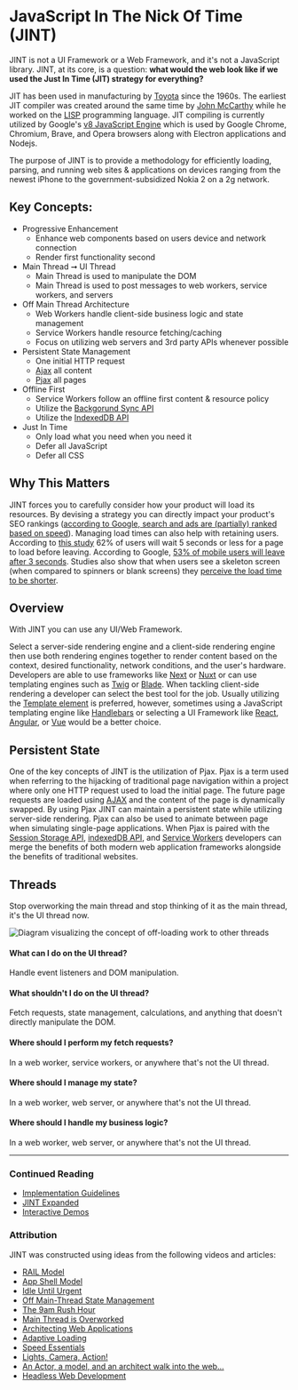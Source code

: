 # JavaScript In The Nick Of Time (JINT)

JINT is not a UI Framework or a Web Framework, and it's not a JavaScript library. JINT, at its core, is a question: **what would the web look like if we used the Just In Time (JIT) strategy for everything?**

JIT has been used in manufacturing by [Toyota](https://en.wikipedia.org/wiki/Just-in-time_manufacturing) since the 1960s. The earliest JIT compiler was created around the same time by [John McCarthy](https://en.wikipedia.org/wiki/Just-in-time_compilation) while he worked on the [LISP](https://en.wikipedia.org/wiki/Lisp_(programming_language)) programming language. JIT compiling is currently utilized by Google's [v8 JavaScript Engine](https://en.wikipedia.org/wiki/V8_(JavaScript_engine)) which is used by Google Chrome, Chromium, Brave, and Opera browsers along with Electron applications and Nodejs.

The purpose of JINT is to provide a methodology for efficiently loading, parsing, and running web sites & applications on devices ranging from the newest iPhone to the government-subsidized Nokia 2 on a 2g network.

## Key Concepts:

- Progressive Enhancement
  - Enhance web components based on users device and network connection
  - Render first functionality second
- Main Thread ➞ UI Thread
  - Main Thread is used to manipulate the DOM
  - Main Thread is used to post messages to web workers, service workers, and servers
- Off Main Thread Architecture
  - Web Workers handle client-side business logic and state management
  - Service Workers handle resource fetching/caching
  - Focus on utilizing web servers and 3rd party APIs whenever possible
- Persistent State Management
  - One initial HTTP request
  - [Ajax](https://developer.mozilla.org/en-US/docs/Web/Guide/AJAX) all content
  - [Pjax](https://pjax.herokuapp.com/) all pages
- Offline First
  - Service Workers follow an offline first content & resource policy
  - Utilize the [Backgorund Sync API](https://developers.google.com/web/updates/2015/12/background-sync)
  - Utilize the [IndexedDB API](https://developers.google.com/web/ilt/pwa/working-with-indexeddb)
- Just In Time
  - Only load what you need when you need it
  - Defer all JavaScript
  - Defer all CSS

## Why This Matters

JINT forces you to carefully consider how your product will load its resources. By devising a strategy you can directly impact your product's SEO rankings ([according to Google, search and ads are (partially) ranked based on speed](https://developers.google.com/web/updates/2018/07/search-ads-speed)). Managing load times can also help with retaining users. According to [this study]((https://www.imperva.com/blog/ecommerce-study/)) 62% of users will wait 5 seconds or less for a page to load before leaving. According to Google, [53% of mobile users will leave after 3 seconds](https://www.thinkwithgoogle.com/marketing-resources/data-measurement/mobile-page-speed-new-industry-benchmarks/). Studies also show that when users see a skeleton screen (when compared to spinners or blank screens) they [perceive the load time to be shorter](https://uxdesign.cc/what-you-should-know-about-skeleton-screens-a820c45a571a).

## Overview

With JINT you can use any UI/Web Framework.

Select a server-side rendering engine and a client-side rendering engine then use both rendering engines together to render content based on the context, desired functionality, network conditions, and the user's hardware. Developers are able to use frameworks like [Next](https://nextjs.org/) or [Nuxt](https://nuxtjs.org/) or can use templating engines such as [Twig](https://twig.symfony.com/) or [Blade](https://laravel.com/docs/5.8/blade). When tackling client-side rendering a developer can select the best tool for the job. Usually utilizing the [Template element](https://developer.mozilla.org/en-US/docs/Web/HTML/Element/template) is preferred, however, sometimes using a JavaScript templating engine like [Handlebars](https://handlebarsjs.com/) or selecting a UI Framework like [React](https://reactjs.org/), [Angular](https://angular.io/), or [Vue](https://vuejs.org/) would be a better choice.

## Persistent State

One of the key concepts of JINT is the utilization of Pjax. Pjax is a term used when referring to the hijacking of traditional page navigation within a project where only one HTTP request used to load the initial page. The future page requests are loaded using [AJAX](https://en.wikipedia.org/wiki/Ajax_(programming)) and the content of the page is dynamically swapped. By using Pjax JINT can maintain a persistent state while utilizing server-side rendering. Pjax can also be used to animate between page when simulating single-page applications. When Pjax is paired with the [Session Storage API](https://developer.mozilla.org/en-US/docs/Web/API/Window/sessionStorage), [indexedDB API](https://developer.mozilla.org/en-US/docs/Web/API/IndexedDB_API), and [Service Workers](https://developers.google.com/web/fundamentals/primers/service-workers) developers can merge the benefits of both modern web application frameworks alongside the benefits of traditional websites.

## Threads

Stop overworking the main thread and stop thinking of it as the main thread, it's the UI thread now.

![Diagram visualizing the concept of off-loading work to other threads](/images/sharing-the-workload.png)

#### What can I do on the UI thread?
Handle event listeners and DOM manipulation.

#### What shouldn't I do on the UI thread?
Fetch requests, state management, calculations, and anything that doesn't directly manipulate the DOM.

#### Where should I perform my fetch requests?
In a web worker, service workers, or anywhere that's not the UI thread.

#### Where should I manage my state?
In a web worker, web server, or anywhere that's not the UI thread.

#### Where should I handle my business logic?
In a web worker, web server, or anywhere that's not the UI thread.

---

### Continued Reading

- [Implementation Guidelines](https://jintmethod.dev/implementation-guidelines)
- [JINT Expanded](https://jintmethod.dev/expanded)
- [Interactive Demos](https://examples.jintmethod.dev/)

### Attribution

JINT was constructed using ideas from the following videos and articles:

- [RAIL Model](https://developers.google.com/web/fundamentals/performance/rail)
- [App Shell Model](https://developers.google.com/web/fundamentals/architecture/app-shell)
- [Idle Until Urgent](https://philipwalton.com/articles/idle-until-urgent/)
- [Off Main-Thread State Management](https://dassur.ma/things/react-redux-comlink/)
- [The 9am Rush Hour](https://dassur.ma/things/the-9am-rush-hour/)
- [Main Thread is Overworked](https://youtu.be/7Rrv9qFMWNM)
- [Architecting Web Applications](https://youtu.be/Vg60lf92EkM)
- [Adaptive Loading](https://youtu.be/puUPpVrIRkc)
- [Speed Essentials](https://youtu.be/reztLS3vomE)
- [Lights, Camera, Action!](https://dassur.ma/things/lights-camera-action/)
- [An Actor, a model, and an architect walk into the web...](https://dassur.ma/things/actormodel/)
- [Headless Web Development](https://dassur.ma/things/headless-web-development/)
